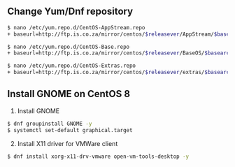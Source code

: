 ## Change Yum/Dnf repository
```bash
$ nano /etc/yum.repo.d/CentOS-AppStream.repo
+ baseurl=http://ftp.is.co.za/mirror/centos/$releasever/AppStream/$basearch/os/

$ nano /etc/yum.repo.d/CentOS-Base.repo
+ baseurl=http://ftp.is.co.za/mirror/centos/$releasever/BaseOS/$basearch/os/

$ nano /etc/yum.repo.d/CentOS-Extras.repo
+ baseurl=http://ftp.is.co.za/mirror/centos/$releasever/extras/$basearch/os/

```
## Install GNOME on CentOS 8
1. Install GNOME
```bash
$ dnf groupinstall GNOME -y
$ systemctl set-default graphical.target
```
2. Install X11 driver for VMWare client
```bash
$ dnf install xorg-x11-drv-vmware open-vm-tools-desktop -y

```

